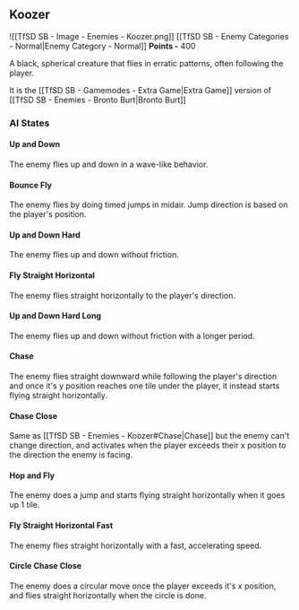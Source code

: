 ## Koozer
![[TfSD SB - Image - Enemies - Koozer.png]]
[[TfSD SB - Enemy Categories - Normal|Enemy Category - Normal]]
**Points -** 400

A black, spherical creature that flies in erratic patterns, often following the player.

It is the [[TfSD SB - Gamemodes - Extra Game|Extra Game]] version of [[TfSD SB - Enemies - Bronto Burt|Bronto Burt]]
### AI States
#### Up and Down
The enemy flies up and down in a wave-like behavior.
#### Bounce Fly
The enemy flies by doing timed jumps in midair. Jump direction is based on the player's position.
#### Up and Down Hard
The enemy flies up and down without friction.
#### Fly Straight Horizontal
The enemy flies straight horizontally to the player's direction.
#### Up and Down Hard Long
The enemy flies up and down without friction with a longer period.
#### Chase
The enemy flies straight downward while following the player's direction and once it's y position reaches one tile under the player, it instead starts flying straight horizontally.
#### Chase Close
Same as [[TfSD SB - Enemies - Koozer#Chase|Chase]] but the enemy can't change direction, and activates when the player exceeds their x position to the direction the enemy is facing.
#### Hop and Fly
The enemy does a jump and starts flying straight horizontally when it goes up 1 tile.
#### Fly Straight Horizontal Fast
The enemy flies straight horizontally with a fast, accelerating speed.
#### Circle Chase Close
The enemy does a circular move once the player exceeds it's x position, and flies straight horizontally when the circle is done.
